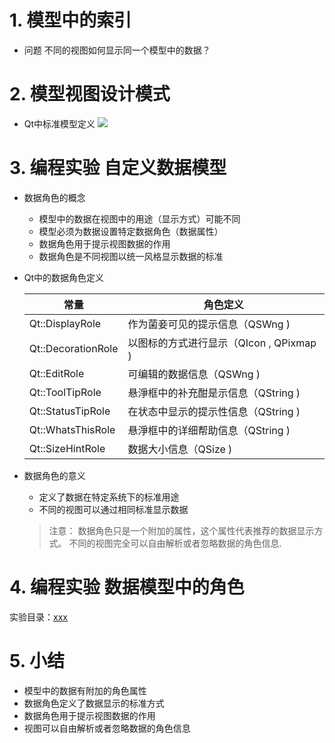 # 1. 模型中的索引
- 问题
    不同的视图如何显示同一个模型中的数据？

# 2. 模型视图设计模式
- Qt中标准模型定义
    ![](_v_images_/.png)

# 3. 编程实验 自定义数据模型

- 数据角色的概念
    - 模型中的数据在视图中的用途（显示方式）可能不同
    - 模型必须为数据设置特定数据角色（数据属性）
    - 数据角色用于提示视图数据的作用
    - 数据角色是不同视图以统一风格显示数据的标准

- Qt中的数据角色定义

    |        常量        |               角色定义                |
    | ------------------ | ------------------------------------- |
    | Qt::DisplayRole    | 作为菌妾可见的提示信息（QSWng )         |
    | Qt::DecorationRole | 以图标的方式进行显示（QIcon , QPixmap ) |
    | Qt::EditRole       | 可编辑的数据信息（QSWng )               |
    | Qt::ToolTipRole    | 悬淨框中的补充酣是示信息（QString )     |
    | Qt::StatusTipRole  | 在状态中显示的提示性信息（QString )     |
    | Qt::WhatsThisRole  | 悬淨框中的详细帮助信息（QString )       |
    | Qt::SizeHintRole   | 数据大小信息（QSize )                  |

- 数据角色的意义
    - 定义了数据在特定系统下的标准用途
    - 不同的视图可以通过相同标准显示数据
    > 注意：
    > 数据角色只是一个附加的属性，这个属性代表推荐的数据显示方式。
    > 不同的视图完全可以自由解析或者忽略数据的角色信息.

# 4. 编程实验 数据模型中的角色
实验目录：[xxx](vx_attachments\xxx)

# 5. 小结
- 模型中的数据有附加的角色属性
- 数据角色定义了数据显示的标准方式
- 数据角色用于提示视图数据的作用
- 视图可以自由解析或者忽略数据的角色信息
